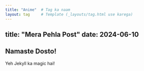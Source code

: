 ```yaml
---
title: "Anime"  # Tag ka naam
layout: tag     # Template (_layouts/tag.html use karega)
---
```

   title: "Mera Pehla Post"
   date: 2024-06-10
   ---
   ## Namaste Dosto!  
   Yeh Jekyll ka magic hai!
